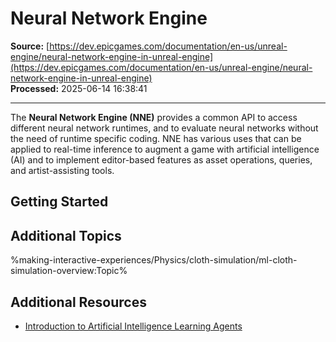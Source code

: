 # Neural Network Engine

**Source:** [https://dev.epicgames.com/documentation/en-us/unreal-engine/neural-network-engine-in-unreal-engine](https://dev.epicgames.com/documentation/en-us/unreal-engine/neural-network-engine-in-unreal-engine)  
**Processed:** 2025-06-14 16:38:41

---

The **Neural Network Engine (NNE)** provides a common API to access different neural network runtimes, and to evaluate neural networks without the need of runtime specific coding. NNE has various uses that can be applied to real-time inference to augment a game with artificial intelligence (AI) and to implement editor-based features as asset operations, queries, and artist-assisting tools.

## Getting Started

## Additional Topics

%making-interactive-experiences/Physics/cloth-simulation/ml-cloth-simulation-overview:Topic%

## Additional Resources

-   [Introduction to Artificial Intelligence Learning Agents](https://dev.epicgames.com/community/learning/tutorials/8OWY/unreal-engine-learning-agents-introduction)